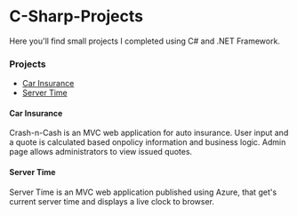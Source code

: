 # C-Sharp-Projects

Here you'll find small projects I completed using C# and .NET Framework.

<h3>Projects</h3>

<ul>
	<li><a href="https://github.com/krys-tsuda/C-Sharp-Projects/tree/ae6aca2751901e09c3f85f55f6e3292ec6399dc7/CarInsurance/CarInsurance"Car Insurance</a>Car Insurance</li>
	<li><a href="https://github.com/krys-tsuda/C-Sharp-Projects/tree/ae6aca2751901e09c3f85f55f6e3292ec6399dc7/ServerTime">Server Time</a></li>
</ul>

<h4>Car Insurance</h4>																	  
<p>Crash-n-Cash is an MVC web application for auto insurance. User input and a quote is calculated based onpolicy information and business logic. Admin page allows administrators to view issued quotes.</p>

<h4>Server Time</h4>
<p>Server Time is an MVC web application published using Azure, that get's current server time and displays a live clock to browser.</p>
